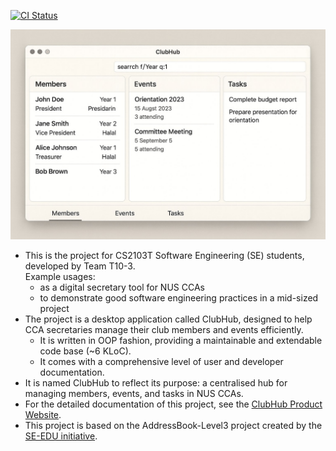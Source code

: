 [![CI Status](https://github.com/AY2526S1-CS2103T-T10-3/tp/actions/workflows/gradle.yml/badge.svg)](https://github.com/AY2526S1-CS2103T-T10-3/tp/actions)

![Ui](docs/images/Ui.png)

* This is the project for CS2103T Software Engineering (SE) students, developed by Team T10-3.<br>
  Example usages:
  * as a digital secretary tool for NUS CCAs
  * to demonstrate good software engineering practices in a mid-sized project
* The project is a desktop application called ClubHub, designed to help CCA secretaries manage their club members and events efficiently.
  * It is written in OOP fashion, providing a maintainable and extendable code base (~6 KLoC).
  * It comes with a comprehensive level of user and developer documentation.
* It is named ClubHub to reflect its purpose: a centralised hub for managing members, events, and tasks in NUS CCAs.
* For the detailed documentation of this project, see the [ClubHub Product Website](https://ay2526s1-cs2103t-t10-3.github.io/tp/).
* This project is based on the AddressBook-Level3 project created by the [SE-EDU initiative](https://se-education.org).
